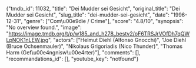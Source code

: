 {"tmdb_id": 11032, "title": "Dei Mudder sei Gesicht", "original_title": "Dei Mudder sei Gesicht", "slug_title": "dei-mudder-sei-gesicht", "date": "1996-12-31", "genre": ["Com\u00e9die / Crime"], "score": "4.8/10", "synopsis": "No overview found.", "image": "https://image.tmdb.org/t/p/w185_and_h278_bestv2/oF6TRSJrVOfDh7qQWLpNOK1nLEW.jpg", "actors": ["Helmut Diehl (Alfonso Gnocchi)", "Joe Diehl (Bruce Ochsenmauler)", "Nikolaus Grigoriadis (Nico Thunder)", "Thomas Harm (Gef\u00e4ngnisw\u00e4rter)"], "comments": [], "recommandations_id": [], "youtube_key": "notfound"}